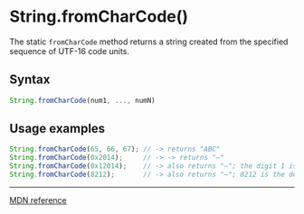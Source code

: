 # String.fromCharCode()

The static `fromCharCode` method returns a string created from the specified sequence of UTF-16 code units.

## Syntax

```js
String.fromCharCode(num1, ..., numN)
```

## Usage examples

```js
String.fromCharCode(65, 66, 67); // -> returns "ABC"
String.fromCharCode(0x2014);     // -> -> returns "—"
String.fromCharCode(0x12014);    // -> also returns "—"; the digit 1 is truncated and ignored
String.fromCharCode(8212);       // -> also returns "—"; 8212 is the decimal form of 0x2014
```

---

[MDN reference](https://developer.mozilla.org/en-US/docs/Web/JavaScript/Reference/Global_Objects/String/fromCharCode)
